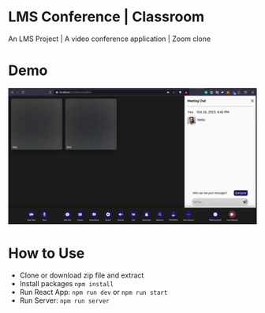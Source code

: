 # LMS Conference | Classroom

An LMS Project | A video conference application | Zoom clone

# Demo

<p float="left">
<img src="https://github.com/Decode-Analytical/Backend-Server/blob/classroom/src/assets/demo.png" width="900" alt="demo">
</p>

# How to Use

- Clone or download zip file and extract
- Install packages `npm install`
- Run React App: `npm run dev` or `npm run start`
- Run Server: `npm run server`